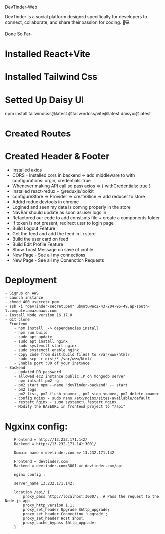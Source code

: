 DevTinder-Web

DevTinder is a social platform designed specifically for developers to connect, collaborate, and share their passion for coding. 🤖💻

Done So Far-
# Installed React+Vite
# Installed Tailwind Css
# Setted Up Daisy UI
npm install tailwindcss@latest @tailwindcss/vite@latest daisyui@latest

# Created Routes 
# Created Header & Footer

- Installed axios
- CORS - Installed cors in backend => add middleware to with configurations: orgin, credentials: true
- Whenever  making API call so pass axios => { withCredentials: true }
- Installed react-redux + @reduxjs/toolkit 
- configureStore => Provider => createSlice => add reducer to store
- Addrd redux devtools in chrome
- Logined and seen my data is coming properly in the store
- NavBar should update as soon as user logs in
- Refactored our code to add constants file + create a components folder 
- If token is not present, redirect user to login page
- Build Logout Feature
- Get the feed and add the feed in th store
- Build the user card on feed
- Build Edit Profile Feature
- Show Toast Message on save of profile
- New Page - See all my connections
- New Page - See all my Conenction Requests



# Deployment

    - Signup on AWS 
    - Launch instance
    - chmod 400 <secret>.pem
    - ssh -i "devTinder-secret.pem" ubuntu@ec2-43-204-96-49.ap-south-1.compute.amazonaws.com
    - Install Node version 16.17.0
    - Git clone
    - Frontend    
        - npm install  -> dependencies install
        - npm run build
        - sudo apt update
        - sudo apt install nginx
        - sudo systemctl start nginx
        - sudo systemctl enable nginx
        - Copy code from dist(build files) to /var/www/html/
        - sudo scp -r dist/* /var/www/html/
        - Enable port :80 of your instance
    - Backend
        - updated DB password
        - allowed ec2 instance public IP on mongodb server
        - npm intsall pm2 -g
        - pm2 start npm --name "devTinder-backend" -- start
        - pm2 logs
        - pm2 list, pm2 flush <name> , pm2 stop <name>, pm2 delete <name>
        - config nginx - sudo nano /etc/nginx/sites-available/default
        - restart nginx - sudo systemctl restart nginx
        - Modify the BASEURL in frontend project to "/api"



# Ngxinx config: 

        Frontend = http://13.232.171.142/
        Backend = http://13.232.171.142:3001/
    
        Domain name = devtinder.com => 13.232.171.142

        Frontend = devtinder.com
        Backend = devtinder.com:3001 => devtinder.com/api

        nginx config : 

        server_name 13.232.171.142;

        location /api/ {
            proxy_pass http://localhost:3000/;  # Pass the request to the Node.js app
            proxy_http_version 1.1;
            proxy_set_header Upgrade $http_upgrade;
            proxy_set_header Connection 'upgrade';
            proxy_set_header Host $host;
            proxy_cache_bypass $http_upgrade;
        }
